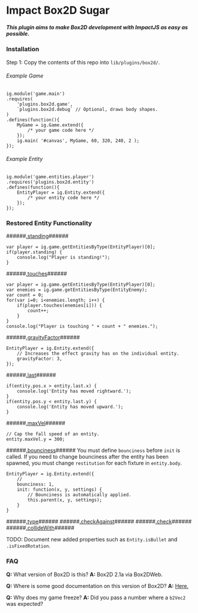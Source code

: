 Impact Box2D Sugar
==========

##### This plugin aims to make Box2D development with ImpactJS as easy as possible. #####

### Installation ###

Step 1: Copy the contents of this repo into `lib/plugins/box2d/`.

###### Example Game ######
```
ig.module('game.main')
.requires(
    'plugins.box2d.game',
    `plugins.box2d.debug` // Optional, draws body shapes.
)
.defines(function(){
    MyGame = ig.Game.extend({
        /* your game code here */
    });
    ig.main( '#canvas', MyGame, 60, 320, 240, 2 );
});
```

###### Example Entity ######
```
ig.module('game.entities.player')
.requires('plugins.box2d.entity')
.defines(function(){
    EntityPlayer = ig.Entity.extend({
        /* your entity code here */
    });
});
```

### Restored Entity Functionality ###

######[.standing](http://impactjs.com/documentation/class-reference/entity#standing)######
```
var player = ig.game.getEntitiesByType(EntityPlayer)[0];
if(player.standing) {
	console.log("Player is standing!");
}
```

######[.touches](http://impactjs.com/documentation/class-reference/entity#touches)######
```
var player = ig.game.getEntitiesByType(EntityPlayer)[0];
var enemies = ig.game.getEntitiesByType(EntityEnemy);
var count = 0;
for(var i=0; i<enemies.length; i++) {
	if(player.touches(enemies[i])) {
		count++;
	}
}
console.log("Player is touching " + count + " enemies.");
```

######[.gravityFactor](http://impactjs.com/documentation/class-reference/entity#gravityfactor)######
```
EntityPlayer = ig.Entity.extend({
    // Increases the effect gravity has on the individual entity.
    gravityFactor: 3,
});
```

######[.last](http://impactjs.com/documentation/class-reference/entity#last-x-last-y)######
```
if(entity.pos.x > entity.last.x) {
    console.log('Entity has moved rightward.');
}
if(entity.pos.y < entity.last.y) {
    console.log('Entity has moved upward.');
}
```

######[.maxVel](http://impactjs.com/documentation/class-reference/entity#maxvel-x-maxvel-y)######
```
// Cap the fall speed of an entity.
entity.maxVel.y = 300;
```

######[.bounciness](http://impactjs.com/documentation/class-reference/entity#bounciness)######
You must define `bounciness` before `init` is called. If you need to change bounciness after the entity has been spawned, you must change `restitution` for each fixture in `entity.body`.
```
EntityPlayer = ig.Entity.extend({
    //
    bounciness: 1,
    init: function(x, y, settings) {
        // Bounciness is automatically applied.
        this.parent(x, y, settings);
    }
}
```

######[.type](http://impactjs.com/documentation/class-reference/entity#type)######
######[.checkAgainst](http://impactjs.com/documentation/class-reference/entity#checkagainst)######
######[.check](http://impactjs.com/documentation/class-reference/entity#check)######
######[.collideWith](http://impactjs.com/documentation/class-reference/entity#collidewith)######

TODO: Document new added properties such as `Entity.isBullet` and `.isFixedRotation`.

### FAQ ###

**Q:** What version of Box2D is this?
**A:** Box2D 2.1a via Box2DWeb.

**Q:** Where is some good documentation on this version of Box2D?
**A:** [Here.](http://www.box2dflash.org/docs/2.1a/reference/)

**Q:** Why does my game freeze?
**A:** Did you pass a number where a `b2Vec2` was expected?
